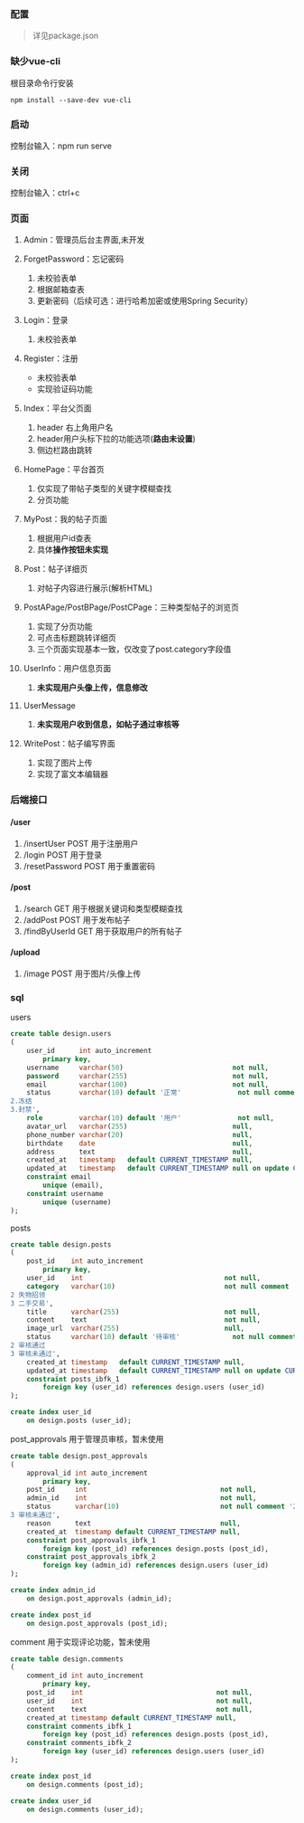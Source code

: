 ### 配置

> 详见package.json
>

### 缺少vue-cli
根目录命令行安装
```
npm install --save-dev vue-cli
```
### 启动

控制台输入：npm run serve

### 关闭

控制台输入：ctrl+c

### 页面

1. Admin：管理员后台主界面,未开发
2. ForgetPassword：忘记密码
   1. 未校验表单
   2. 根据邮箱查表
   3. 更新密码（后续可选：进行哈希加密或使用Spring Security）

3. Login：登录
   1. 未校验表单

4. Register：注册
   - 未校验表单
   - 实现验证码功能
5. Index：平台父页面
   1. header 右上角用户名
   2. header用户头标下拉的功能选项(**路由未设置**)
   3. 侧边栏路由跳转

6. HomePage：平台首页
   1. 仅实现了带帖子类型的关键字模糊查找
   2. 分页功能

7. MyPost：我的帖子页面
   1. 根据用户id查表
   2. 具体**操作按钮未实现**

8. Post：帖子详细页
   1. 对帖子内容进行展示(解析HTML)

9. PostAPage/PostBPage/PostCPage：三种类型帖子的浏览页
   1. 实现了分页功能
   2. 可点击标题跳转详细页
   3. 三个页面实现基本一致，仅改变了post.category字段值

10. UserInfo：用户信息页面
    1. **未实现用户头像上传，信息修改**

11. UserMessage
    1. **未实现用户收到信息，如帖子通过审核等**

12. WritePost：帖子编写界面
    1. 实现了图片上传
    2. 实现了富文本编辑器


### 后端接口

#### /user

1. /insertUser POST 用于注册用户
2. /login POST 用于登录
3. /resetPassword POST 用于重置密码

#### /post

1. /search GET 用于根据关键词和类型模糊查找
2. /addPost POST 用于发布帖子
3. /findByUserId GET 用于获取用户的所有帖子

#### /upload

1. /image POST 用于图片/头像上传



### sql

users

```sql
create table design.users
(
    user_id      int auto_increment
        primary key,
    username     varchar(50)                           not null,
    password     varchar(255)                          not null,
    email        varchar(100)                          not null,
    status       varchar(10) default '正常'              not null comment '1.正常
2.冻结
3.封禁',
    role         varchar(10) default '用户'              not null,
    avatar_url   varchar(255)                          null,
    phone_number varchar(20)                           null,
    birthdate    date                                  null,
    address      text                                  null,
    created_at   timestamp   default CURRENT_TIMESTAMP null,
    updated_at   timestamp   default CURRENT_TIMESTAMP null on update CURRENT_TIMESTAMP,
    constraint email
        unique (email),
    constraint username
        unique (username)
);

```

posts

```sql
create table design.posts
(
    post_id    int auto_increment
        primary key,
    user_id    int                                   not null,
    category   varchar(10)                           not null comment '1 交友组局
2 失物招领
3 二手交易',
    title      varchar(255)                          not null,
    content    text                                  not null,
    image_url  varchar(255)                          null,
    status     varchar(10) default '待审核'             not null comment '1 待审核
2 审核通过
3 审核未通过',
    created_at timestamp   default CURRENT_TIMESTAMP null,
    updated_at timestamp   default CURRENT_TIMESTAMP null on update CURRENT_TIMESTAMP,
    constraint posts_ibfk_1
        foreign key (user_id) references design.users (user_id)
);

create index user_id
    on design.posts (user_id);

```

post_approvals 用于管理员审核，暂未使用

```sql
create table design.post_approvals
(
    approval_id int auto_increment
        primary key,
    post_id     int                                 not null,
    admin_id    int                                 not null,
    status      varchar(10)                         not null comment '2 审核通过
3 审核未通过',
    reason      text                                null,
    created_at  timestamp default CURRENT_TIMESTAMP null,
    constraint post_approvals_ibfk_1
        foreign key (post_id) references design.posts (post_id),
    constraint post_approvals_ibfk_2
        foreign key (admin_id) references design.users (user_id)
);

create index admin_id
    on design.post_approvals (admin_id);

create index post_id
    on design.post_approvals (post_id);

```

comment 用于实现评论功能，暂未使用

```sql
create table design.comments
(
    comment_id int auto_increment
        primary key,
    post_id    int                                 not null,
    user_id    int                                 not null,
    content    text                                not null,
    created_at timestamp default CURRENT_TIMESTAMP null,
    constraint comments_ibfk_1
        foreign key (post_id) references design.posts (post_id),
    constraint comments_ibfk_2
        foreign key (user_id) references design.users (user_id)
);

create index post_id
    on design.comments (post_id);

create index user_id
    on design.comments (user_id);

```

